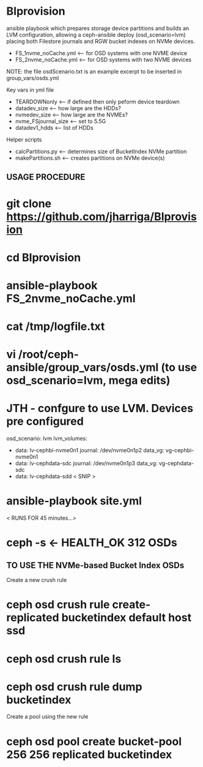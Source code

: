 # BIprovision
ansible playbook which prepares storage device partitions and builds an LVM configuration,
allowing a ceph-ansible deploy (osd_scenario=lvm) placing both Filestore journals and
RGW bucket indexes on NVMe devices.
* FS_1nvme_noCache.yml  <-- for OSD systems with one NVME device
* FS_2nvme_noCache.yml  <-- for OSD systems with two NVME devices

NOTE: the file osdScenario.txt is an example excerpt to be inserted in group_vars/osds.yml

Key vars in yml file
* TEARDOWNonly    <-- if defined then only peform device teardown
* datadev_size    <-- how large are the HDDs?
* nvmedev_size    <-- how large are the NVMEs?
* nvme_FSjournal_size  <-- set to 5.5G
* datadev1_hdds    <-- list of HDDs

Helper scripts
* calcPartitions.py   <-- determines size of BucketIndex NVMe partition
* makePartitions.sh   <-- creates partitions on NVMe device(s)


USAGE PROCEDURE
---------------
# git clone https://github.com/jharriga/BIprovision
# cd BIprovision   
# ansible-playbook FS_2nvme_noCache.yml
# cat /tmp/logfile.txt
# vi /root/ceph-ansible/group_vars/osds.yml   (to use osd_scenario=lvm, mega edits)
# JTH - confgure to use LVM. Devices pre configured
osd_scenario: lvm
lvm_volumes:
  - data: lv-cephbi-nvme0n1
    journal: /dev/nvme0n1p2
    data_vg: vg-cephbi-nvme0n1
  - data: lv-cephdata-sdc
    journal: /dev/nvme0n1p3
    data_vg: vg-cephdata-sdc
  - data: lv-cephdata-sdd
    < SNIP >


# ansible-playbook site.yml
   < RUNS FOR 45 minutes…>
# ceph -s ← HEALTH_OK  312 OSDs

TO USE THE NVMe-based Bucket Index OSDs
---------------------------------------
Create a new crush rule
# ceph osd crush rule create-replicated bucketindex default host ssd                       
# ceph osd crush rule ls
# ceph osd crush rule dump bucketindex

Create a pool using the new rule
# ceph osd pool create bucket-pool 256 256 replicated bucketindex
